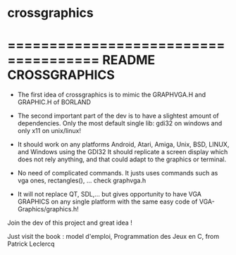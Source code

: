 # crossgraphics


=====================================
README CROSSGRAPHICS 
=====================================

- The first idea of crossgraphics is to mimic the GRAPHVGA.H and GRAPHIC.H of BORLAND

- The second important part of the dev is to have a slightest amount of dependencies.
  Only the most default single lib: gdi32 on windows and only x11 on unix/linux!

- It should work on any platforms Android, Atari, Amiga, Unix, BSD, LINUX, and Windows using the GDI32
  It should replicate a screen display which does not rely anything, and that could adapt to the graphics or terminal.

- No need of complicated commands. It justs uses commands such as vga ones, rectangles(), ...
  check graphvga.h
  
- It will not replace QT, SDL,... but gives opportunity to have VGA GRAPHICS on any single platform with the same easy code of VGA-Graphics/graphics.h! 

  
Join the dev of this project and great idea !

Just visit the book : model d'emploi, Programmation des Jeux en C, from Patrick Leclercq 



  
